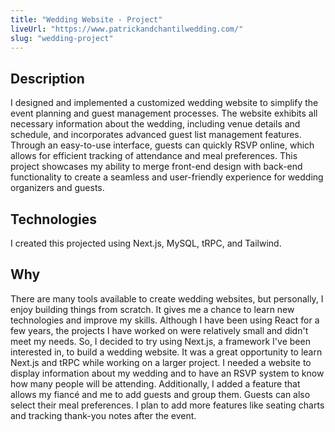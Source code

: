 ```yaml
---
title: "Wedding Website - Project"
liveUrl: "https://www.patrickandchantilwedding.com/"
slug: "wedding-project"
---
```


## Description  

I designed and implemented a customized wedding website to simplify the event planning and guest management processes. The website exhibits all necessary information about the wedding, including venue details and schedule, and incorporates advanced guest list management features. Through an easy-to-use interface, guests can quickly RSVP online, which allows for efficient tracking of attendance and meal preferences. This project showcases my ability to merge front-end design with back-end functionality to create a seamless and user-friendly experience for wedding organizers and guests.

## Technologies

I created this projected using Next.js, MySQL, tRPC, and Tailwind.

## Why

There are many tools available to create wedding websites, but personally, I enjoy building things from scratch. It gives me a chance to learn new technologies and improve my skills. Although I have been using React for a few years, the projects I have worked on were relatively small and didn't meet my needs. So, I decided to try using Next.js, a framework I've been interested in, to build a wedding website. It was a great opportunity to learn Next.js and tRPC while working on a larger project. I needed a website to display information about my wedding and to have an RSVP system to know how many people will be attending. Additionally, I added a feature that allows my fiancé and me to add guests and group them. Guests can also select their meal preferences. I plan to add more features like seating charts and tracking thank-you notes after the event.
